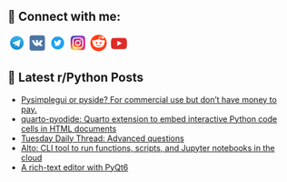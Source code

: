 ## 🔎 Connect with me:
[<img src="https://github.com/bullbesh/bullbesh/blob/main/images/Telegram.png" width="32" height="32" />](https://t.me/bullbesh)
[<img src="https://github.com/bullbesh/bullbesh/blob/main/images/VK.png" width="32" height="32" />](https://vk.com/bullbesh)
[<img src="https://github.com/bullbesh/bullbesh/blob/main/images/Twitter.png" width="32" height="32" />](https://twitter.com/bullbesh1)
[<img src="https://github.com/bullbesh/bullbesh/blob/main/images/Instagram.png" width="32" height="32" />](https://www.instagram.com/bullbesh)
[<img src="https://github.com/bullbesh/bullbesh/blob/main/images/Reddit.png" width="32" height="32" />](https://www.reddit.com/user/bullbesh)
[<img src="https://github.com/bullbesh/bullbesh/blob/main/images/YouTube.png" width="32" height="32" />](https://www.youtube.com/channel/UCtfjRs6uzgq5mfm8S06WTcg)

## 📕 Latest r/Python Posts
<!-- BLOG-POST-LIST:START -->
- [Pysimplegui or pyside? For commercial use but don’t have money to pay.](https://www.reddit.com/r/Python/comments/1av8cgr/pysimplegui_or_pyside_for_commercial_use_but_dont/)
- [quarto-pyodide: Quarto extension to embed interactive Python code cells in HTML documents](https://www.reddit.com/r/Python/comments/1av6i9j/quartopyodide_quarto_extension_to_embed/)
- [Tuesday Daily Thread: Advanced questions](https://www.reddit.com/r/Python/comments/1av32qn/tuesday_daily_thread_advanced_questions/)
- [Alto: CLI tool to run functions, scripts, and Jupyter notebooks in the cloud](https://www.reddit.com/r/Python/comments/1aupuzl/alto_cli_tool_to_run_functions_scripts_and/)
- [A rich-text editor with PyQt6](https://www.reddit.com/r/Python/comments/1aui2lg/a_richtext_editor_with_pyqt6/)
<!-- BLOG-POST-LIST:END -->
